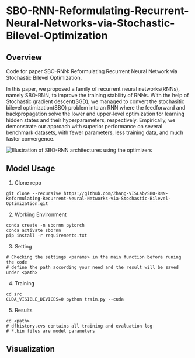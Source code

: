 # SBO-RNN-Reformulating-Recurrent-Neural-Networks-via-Stochastic-Bilevel-Optimization

## Overview
Code for paper SBO-RNN: Reformulating Recurrent Neural Network via Stochastic Bilevel Optimization.

In this paper, we proposed a family of recurrent neural networks(RNNs), namely SBO-RNN, to improve the training stability of RNNs. With the help of Stochastic gradient descent(SGD), we managed to convert the stochasitic bilevel optimization(SBO) problem into an RNN where the feedforward and backpropagation solve the lower and upper-level optimization for learning hidden states and their hyperparameters, respectively. Empirically, we demonstrate our approach with superior performance on several benchmark datasets, with fewer parameters, less training data, and much faster convergence.

![Illustration of SBO-RNN architectures using the optimizers](links)



## Model Usage
1. Clone repo
```
git clone --recursive https://github.com/Zhang-VISLab/SBO-RNN-Reformulating-Recurrent-Neural-Networks-via-Stochastic-Bilevel-Optimization.git
```

2. Working Environment
```
conda create -n sbornn pytorch
conda activate sbornn
pip install -r requirements.txt
```

3. Setting
```
# Checking the settings <params> in the main function before runing the code
# define the path according your need and the result will be saved under <path>
```

4. Training
```
cd src
CUDA_VISIBLE_DEVICES=0 python train.py --cuda
```

5. Results
```
cd <path>
# dfhistory.cvs contains all training and evaluation log
# *.bin files are model parameters
```

## Visualization

